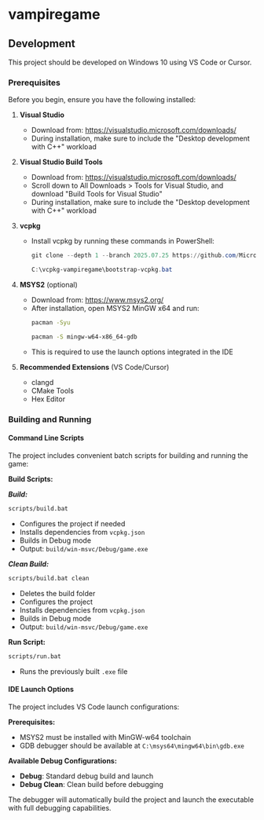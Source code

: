 # vampiregame

## Development

This project should be developed on Windows 10 using VS Code or Cursor.

### Prerequisites

Before you begin, ensure you have the following installed:

1. **Visual Studio**
   - Download from: https://visualstudio.microsoft.com/downloads/
   - During installation, make sure to include the "Desktop development with C++" workload

2. **Visual Studio Build Tools**
   - Download from: https://visualstudio.microsoft.com/downloads/
   - Scroll down to All Downloads > Tools for Visual Studio, and download "Build Tools for Visual Studio"
   - During installation, make sure to include the "Desktop development with C++" workload

2. **vcpkg**
   - Install vcpkg by running these commands in PowerShell:
     ```powershell
     git clone --depth 1 --branch 2025.07.25 https://github.com/Microsoft/vcpkg.git C:\vcpkg-vampiregame
     ```
     ```powershell
     C:\vcpkg-vampiregame\bootstrap-vcpkg.bat
     ```

3. **MSYS2** (optional)
   - Download from: https://www.msys2.org/
   - After installation, open MSYS2 MinGW x64 and run:
     ```bash
     pacman -Syu
     ```
     ```bash
     pacman -S mingw-w64-x86_64-gdb
     ```
   - This is required to use the launch options integrated in the IDE

4. **Recommended Extensions** (VS Code/Cursor)
   - clangd
   - CMake Tools
   - Hex Editor

### Building and Running

#### Command Line Scripts

The project includes convenient batch scripts for building and running the game:

**Build Scripts:**

**_Build:_**
```bash
scripts/build.bat
```
- Configures the project if needed
- Installs dependencies from `vcpkg.json`
- Builds in Debug mode
- Output: `build/win-msvc/Debug/game.exe`

**_Clean Build:_**
```bash
scripts/build.bat clean
```
- Deletes the build folder
- Configures the project
- Installs dependencies from `vcpkg.json`
- Builds in Debug mode
- Output: `build/win-msvc/Debug/game.exe`

**Run Script:**

```bash
scripts/run.bat
```
- Runs the previously built `.exe` file

#### IDE Launch Options

The project includes VS Code launch configurations:

**Prerequisites:**
- MSYS2 must be installed with MinGW-w64 toolchain
- GDB debugger should be available at `C:\msys64\mingw64\bin\gdb.exe`

**Available Debug Configurations:**
- **Debug**: Standard debug build and launch
- **Debug Clean**: Clean build before debugging

The debugger will automatically build the project and launch the executable with full debugging capabilities.
